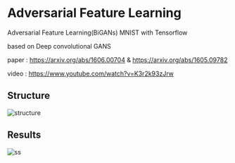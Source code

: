 # Adversarial Feature Learning

Adversarial Feature Learning(BiGANs) MNIST with Tensorflow

based on Deep convolutional GANS

paper : https://arxiv.org/abs/1606.00704 & https://arxiv.org/abs/1605.09782

video : https://www.youtube.com/watch?v=K3r2k93zJrw


## Structure

![structure](https://i.imgur.com/qN2bJ1d.png)



## Results

![ss](https://i.imgur.com/hBnXG3F.png)
